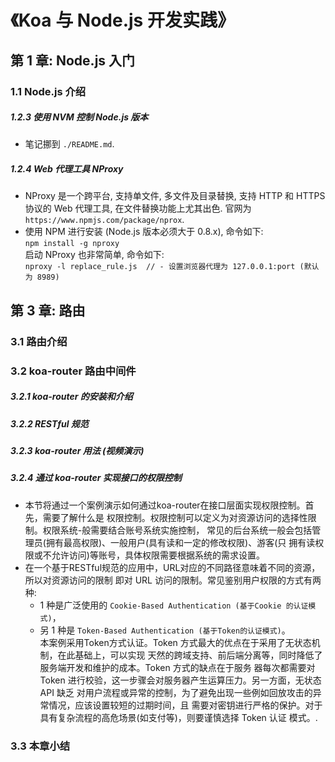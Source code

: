 # 《Koa 与 Node.js 开发实践》


## 第 1 章: Node.js 入门
### 1.1 Node.js 介绍
##### 1.2.3 使用 NVM 控制 Node.js 版本
- 笔记挪到 `./README.md`. 

##### 1.2.4 Web 代理工具 NProxy
- NProxy 是一个跨平台, 支持单文件, 多文件及目录替换, 支持 HTTP 和 HTTPS 协议的 Web 
  代理工具, 在文件替换功能上尤其出色. 官网为 `https://www.npmjs.com/package/nprox`.  
- 使用 NPM 进行安装 (Node.js 版本必须大于 0.8.x), 命令如下: <br/>
  `npm install -g nproxy` <br/>
  启动 NProxy 也非常简单, 命令如下: <br/>
  `nproxy -l replace_rule.js  // - 设置浏览器代理为 127.0.0.1:port (默认为 8989)` 


## 第 3 章: 路由
### 3.1 路由介绍
### 3.2 koa-router 路由中间件
##### 3.2.1 koa-router 的安装和介绍
##### 3.2.2 RESTful 规范
##### 3.2.3 koa-router 用法 (视频演示)
##### 3.2.4 通过 koa-router 实现接口的权限控制
- 本节将通过一个案例演示如何通过koa-router在接口层面实现权限控制。首先，需要了解什么是
  权限控制。权限控制可以定义为对资源访问的选择性限制。权限系统-般需要结合账号系统实施控制，
  常见的后台系统一般会包括管理员(拥有最高权限)、一般用户(具有读和一定的修改权限)、游客(只
  拥有读权限或不允许访问)等账号，具体权限需要根据系统的需求设置。
- 在一个基于RESTful规范的应用中，URL对应的不同路径意味着不同的资源，所以对资源访问的限制
  即对 URL 访问的限制。常见鉴别用户权限的方式有两种: 
    + 1 种是广泛使用的 `Cookie-Based Authentication (基于Cookie 的认证模式)`，
    + 另 1 种是 `Token-Based Authentication (基于Token的认证模式)`。<br/>
  本案例采用Token方式认证。Token 方式最大的优点在于采用了无状态机制，在此基础上，可以实现
  天然的跨域支持、前后端分离等，同时降低了服务端开发和维护的成本。Token 方式的缺点在于服务
  器每次都需要对 Token 进行校验，这一步骤会对服务器产生运算压力。另一方面，无状态 API 缺乏
  对用户流程或异常的控制，为了避免出现一些例如回放攻击的异常情况，应该设置较短的过期时间，且
  需要对密钥进行严格的保护。对于具有复杂流程的高危场景(如支付等)，则要谨慎选择 Token 认证
  模式。.
### 3.3 本章小结